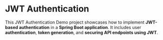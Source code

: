 # JWT Authentication

This JWT Authentication Demo project showcases how to implement **JWT-based authentication** in a **Spring Boot application**. It includes user **authentication**, **token generation**, and **securing API endpoints using JWT**.
